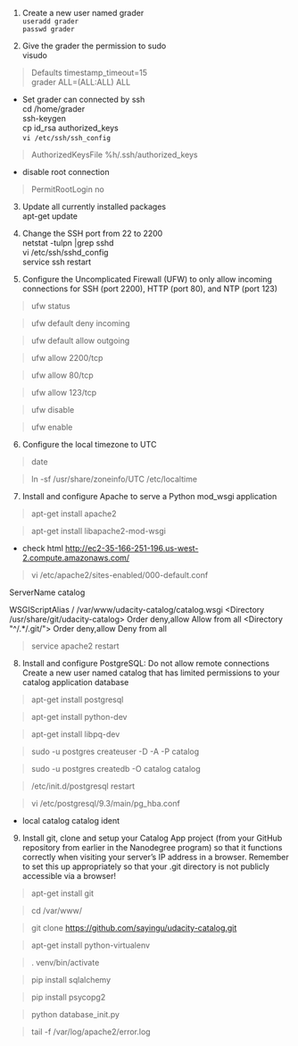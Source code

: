 1. Create a new user named grader  
`useradd grader`  
`passwd grader`

2. Give the grader the permission to sudo  
    visudo  
> Defaults timestamp_timeout=15  
> grader ALL=(ALL:ALL) ALL

* Set grader can connected by ssh  
    cd /home/grader  
    ssh-keygen  
    cp id_rsa authorized_keys  
    `vi /etc/ssh/ssh_config`  
> AuthorizedKeysFile %h/.ssh/authorized_keys  
* disable root connection  
> PermitRootLogin no

3. Update all currently installed packages  
    apt-get update

4. Change the SSH port from 22 to 2200  
    netstat -tulpn |grep sshd  
    vi /etc/ssh/sshd_config  
    service ssh restart

5. Configure the Uncomplicated Firewall (UFW) to only allow incoming connections for SSH (port 2200), HTTP (port 80), and NTP (port 123)

> ufw status

> ufw default deny incoming

> ufw default allow outgoing

> ufw allow 2200/tcp

> ufw allow 80/tcp

> ufw allow 123/tcp

> ufw disable

> ufw enable


6. Configure the local timezone to UTC

> date

> ln -sf /usr/share/zoneinfo/UTC /etc/localtime


7. Install and configure Apache to serve a Python mod_wsgi application

> apt-get install apache2

> apt-get install libapache2-mod-wsgi

* check html http://ec2-35-166-251-196.us-west-2.compute.amazonaws.com/

> vi /etc/apache2/sites-enabled/000-default.conf

ServerName catalog

WSGIScriptAlias / /var/www/udacity-catalog/catalog.wsgi
<Directory /usr/share/git/udacity-catalog>
    Order deny,allow
    Allow from all
</Directory>
<Directory "^/.*/\.git/">
    Order deny,allow
    Deny from all
</Directory>

> service apache2 restart


8. Install and configure PostgreSQL:
Do not allow remote connections
Create a new user named catalog that has limited permissions to your catalog application database

> apt-get install postgresql

> apt-get install python-dev

> apt-get install libpq-dev

> sudo -u postgres createuser -D -A -P catalog

> sudo -u postgres createdb -O catalog catalog

> /etc/init.d/postgresql restart

> vi /etc/postgresql/9.3/main/pg_hba.conf

* local catalog catalog ident


9. Install git, clone and setup your Catalog App project (from your GitHub repository from earlier in the Nanodegree program) so that it functions correctly when visiting your server’s IP address in a browser. Remember to set this up appropriately so that your .git directory is not publicly accessible via a browser!

> apt-get install git

> cd /var/www/

> git clone https://github.com/sayingu/udacity-catalog.git

> apt-get install python-virtualenv

> . venv/bin/activate

> pip install sqlalchemy

> pip install psycopg2

> python database_init.py

> tail -f /var/log/apache2/error.log
